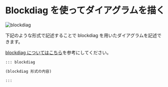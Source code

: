 # Blockdiag を使ってダイアグラムを描く

![blockdiag](./images/blockdiag.png)

下記のような形式で記述することで blockdiag を用いたダイアグラムを記述できます。

[blockdiag についてはこちら](http://blockdiag.com/en/)を参考にしてください。


```markdown
::: blockdiag

(blockdiag 形式の内容)

:::
```

